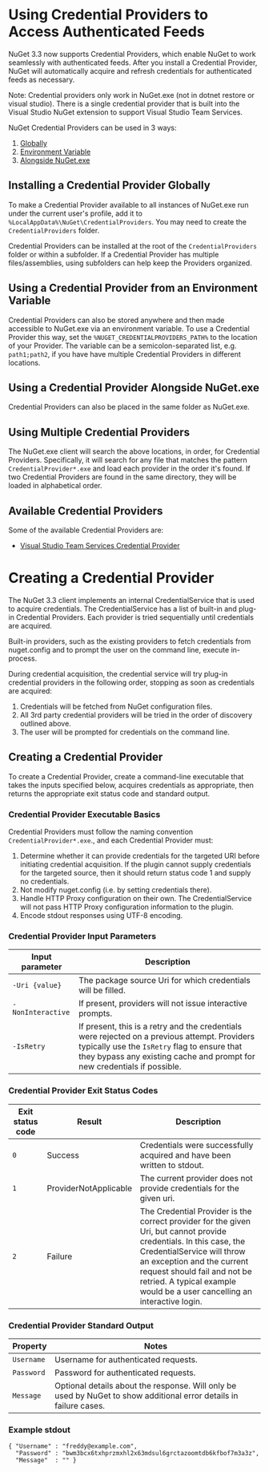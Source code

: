 # Using Credential Providers to Access Authenticated Feeds

NuGet 3.3 now supports Credential Providers, which enable NuGet to work seamlessly with authenticated feeds. 
After you install a Credential Provider, NuGet will automatically acquire and refresh credentials for authenticated feeds as necessary.

Note: Credential providers only work in NuGet.exe (not in dotnet restore or visual studio). There is a single credential provider that is built into the Visual Studio NuGet extension to support Visual Studio Team Services.

NuGet Credential Providers can be used in 3 ways:

1. [Globally](#installing-a-credential-provider-globally)
2. [Environment Variable](#using-a-credential-provider-from-an-environment-variable)
3. [Alongside NuGet.exe](#using-a-credential-provider-alongside-nugetexe)

## Installing a Credential Provider Globally

To make a Credential Provider available to all instances of NuGet.exe run under the current user's profile, 
add it to `%LocalAppData%\NuGet\CredentialProviders`. You may need to create the `CredentialProviders` folder.

Credential Providers can be installed at the root of the `CredentialProviders` folder or within a subfolder. If a Credential Provider has 
multiple files/assemblies, using subfolders can help keep the Providers organized.

## Using a Credential Provider from an Environment Variable

Credential Providers can also be stored anywhere and then made accessible to NuGet.exe via an environment variable. To use a Credential Provider this way, set the `%NUGET_CREDENTIALPROVIDERS_PATH%` to the location of your Provider. The variable can be a semicolon-separated list, e.g. 
`path1;path2`, if you have have multiple Credential Providers in different locations.

## Using a Credential Provider Alongside NuGet.exe

Credential Providers can also be placed in the same folder as NuGet.exe.

## Using Multiple Credential Providers

The NuGet.exe client will search the above locations, in order, for Credential Providers.
Specifically, it will search for any file that matches the pattern `CredentialProvider*.exe`
and load each provider in the order it's found. If two Credential Providers are found in the
same directory, they will be loaded in alphabetical order.

## Available Credential Providers

Some of the available Credential Providers are:

* [Visual Studio Team Services Credential Provider](https://www.visualstudio.com/get-started/package/use/auth#vsts-credential-provider)

# Creating a Credential Provider

The NuGet 3.3 client implements an internal CredentialService that is used to acquire credentials.
The CredentialService has a list of built-in and plug-in Credential Providers.
Each provider is tried sequentially until credentials are acquired.

Built-in providers, such as the existing providers to fetch credentials from nuget.config and to
prompt the user on the command line, execute in-process. 

During credential acquisition, the credential service will try plug-in credential providers in the following order, stopping as soon as credentials are acquired:

1. Credentials will be fetched from NuGet configuration files.
2. All 3rd party credential providers will be tried in the order of discovery outlined above.
3. The user will be prompted for credentials on the command line.

## Creating a Credential Provider

To create a Credential Provider, create a command-line executable that takes the inputs
specified below, acquires credentials as appropriate, then returns the appropriate exit status code
and standard output.

### Credential Provider Executable Basics

Credential Providers must follow the naming convention `CredentialProvider*.exe`., and each 
Credential Provider must:

1. Determine whether it can provide credentials for the targeted URI before initiating credential
acquisition. If the plugin cannot supply credentials for the targeted source, then it should return
status code 1 and supply no credentials.
2. Not modify nuget.config (i.e. by setting credentials there).
3. Handle HTTP Proxy configuration on their own.
The CredentialService will not pass HTTP Proxy configuration information to the plugin.
4. Encode stdout responses using UTF-8 encoding.

### Credential Provider Input Parameters

| Input parameter   | Description                                                                          |
|-------------------|--------------------------------------------------------------------------------------|
| `-Uri {value}`    | The package source Uri for which credentials will be filled.                         |
| `-NonInteractive` | If present, providers will not issue interactive prompts.                            |
| `-IsRetry`        | If present, this is a retry and the credentials were rejected on a previous attempt. Providers typically use the `IsRetry` flag to ensure that they bypass any existing cache and prompt for new credentials if possible. |

### Credential Provider Exit Status Codes

| Exit status code | Result                | Description                                                                                                                                                                                                                                                                                 |
|------------------|-----------------------|---------------------------------------------------------                                                                                                                                                                                                                                    |
| `0`              | Success               | Credentials were successfully acquired and have been written to stdout.                                                                                                                                                                                                             |               
| `1`              | ProviderNotApplicable | The current provider does not provide credentials for the given uri.                                                                                                                                                                                                                       |               
| `2`              | Failure               | The Credential Provider is the correct provider for the given Uri, but cannot provide credentials.  In this case, the CredentialService will throw an exception and the current request should fail and not be retried. A typical example would be a user cancelling an interactive login. |

### Credential Provider Standard Output

| Property                               | Notes                                                                                                               |
|----------------------------------------|---------------------------------------------------------------------------------------------------------------------|
| `Username`                             | Username for authenticated requests.                                                                                |
| `Password`                             | Password for authenticated requests.                                                                                |
| `Message`                              | Optional details about the response.  Will only be used by NuGet to show additional error details in failure cases. |

### Example stdout

```
{ "Username" : "freddy@example.com",
  "Password" : "bwm3bcx6txhprzmxhl2x63mdsul6grctazoomtdb6kfbof7m3a3z",
  "Message"  : "" }
```
